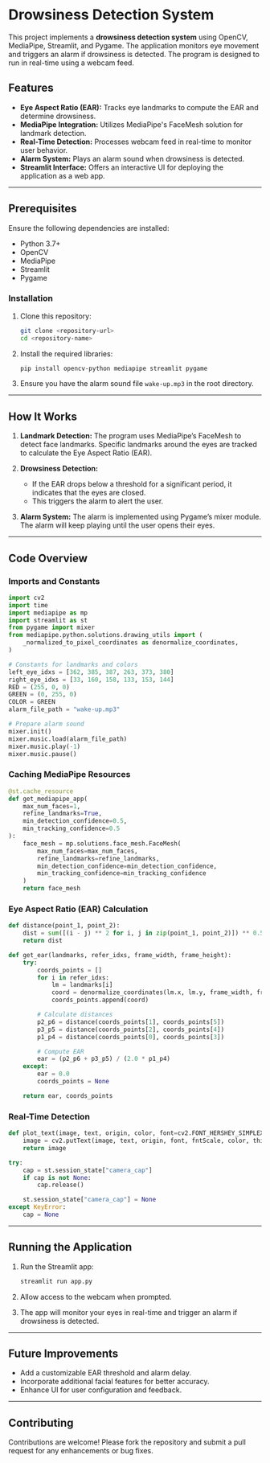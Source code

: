# Drowsiness Detection System

This project implements a **drowsiness detection system** using OpenCV, MediaPipe, Streamlit, and Pygame. The application monitors eye movement and triggers an alarm if drowsiness is detected. The program is designed to run in real-time using a webcam feed.

## Features
- **Eye Aspect Ratio (EAR):** Tracks eye landmarks to compute the EAR and determine drowsiness.
- **MediaPipe Integration:** Utilizes MediaPipe's FaceMesh solution for landmark detection.
- **Real-Time Detection:** Processes webcam feed in real-time to monitor user behavior.
- **Alarm System:** Plays an alarm sound when drowsiness is detected.
- **Streamlit Interface:** Offers an interactive UI for deploying the application as a web app.

---

## Prerequisites
Ensure the following dependencies are installed:

- Python 3.7+
- OpenCV
- MediaPipe
- Streamlit
- Pygame

### Installation
1. Clone this repository:
   ```bash
   git clone <repository-url>
   cd <repository-name>
   ```

2. Install the required libraries:
   ```bash
   pip install opencv-python mediapipe streamlit pygame
   ```

3. Ensure you have the alarm sound file `wake-up.mp3` in the root directory.

---

## How It Works

1. **Landmark Detection:**
   The program uses MediaPipe’s FaceMesh to detect face landmarks. Specific landmarks around the eyes are tracked to calculate the Eye Aspect Ratio (EAR).

2. **Drowsiness Detection:**
   - If the EAR drops below a threshold for a significant period, it indicates that the eyes are closed.
   - This triggers the alarm to alert the user.

3. **Alarm System:**
   The alarm is implemented using Pygame’s mixer module. The alarm will keep playing until the user opens their eyes.

---

## Code Overview

### Imports and Constants
```python
import cv2
import time
import mediapipe as mp
import streamlit as st
from pygame import mixer
from mediapipe.python.solutions.drawing_utils import (
    _normalized_to_pixel_coordinates as denormalize_coordinates,
)

# Constants for landmarks and colors
left_eye_idxs = [362, 385, 387, 263, 373, 380]
right_eye_idxs = [33, 160, 158, 133, 153, 144]
RED = (255, 0, 0)
GREEN = (0, 255, 0)
COLOR = GREEN
alarm_file_path = "wake-up.mp3"

# Prepare alarm sound
mixer.init()
mixer.music.load(alarm_file_path)
mixer.music.play(-1)
mixer.music.pause()
```

### Caching MediaPipe Resources
```python
@st.cache_resource
def get_mediapipe_app(
    max_num_faces=1,
    refine_landmarks=True,
    min_detection_confidence=0.5,
    min_tracking_confidence=0.5
):
    face_mesh = mp.solutions.face_mesh.FaceMesh(
        max_num_faces=max_num_faces,
        refine_landmarks=refine_landmarks,
        min_detection_confidence=min_detection_confidence,
        min_tracking_confidence=min_tracking_confidence
    )
    return face_mesh
```

### Eye Aspect Ratio (EAR) Calculation
```python
def distance(point_1, point_2):
    dist = sum([(i - j) ** 2 for i, j in zip(point_1, point_2)]) ** 0.5
    return dist

def get_ear(landmarks, refer_idxs, frame_width, frame_height):
    try:
        coords_points = []
        for i in refer_idxs:
            lm = landmarks[i]
            coord = denormalize_coordinates(lm.x, lm.y, frame_width, frame_height)
            coords_points.append(coord)

        # Calculate distances
        p2_p6 = distance(coords_points[1], coords_points[5])
        p3_p5 = distance(coords_points[2], coords_points[4])
        p1_p4 = distance(coords_points[0], coords_points[3])

        # Compute EAR
        ear = (p2_p6 + p3_p5) / (2.0 * p1_p4)
    except:
        ear = 0.0
        coords_points = None

    return ear, coords_points
```

### Real-Time Detection
```python
def plot_text(image, text, origin, color, font=cv2.FONT_HERSHEY_SIMPLEX, fntScale=1.0, thickness=2):
    image = cv2.putText(image, text, origin, font, fntScale, color, thickness)
    return image

try:
    cap = st.session_state["camera_cap"]
    if cap is not None:
        cap.release()

    st.session_state["camera_cap"] = None
except KeyError:
    cap = None
```

---

## Running the Application

1. Run the Streamlit app:
   ```bash
   streamlit run app.py
   ```

2. Allow access to the webcam when prompted.

3. The app will monitor your eyes in real-time and trigger an alarm if drowsiness is detected.


---

## Future Improvements
- Add a customizable EAR threshold and alarm delay.
- Incorporate additional facial features for better accuracy.
- Enhance UI for user configuration and feedback.

---

## Contributing
Contributions are welcome! Please fork the repository and submit a pull request for any enhancements or bug fixes.



